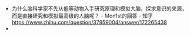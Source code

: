 - 为什么脑科学家不先从低等动物入手研究原理和模拟大脑，探求意识的来源，而是直接研究和模拟最高级的人脑呢？ - Mon1st的回答 - 知乎
  https://www.zhihu.com/question/37959004/answer/172265438
-